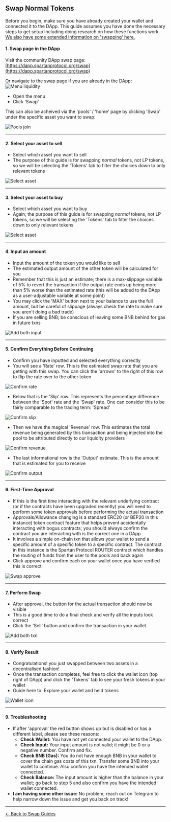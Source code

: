 ## Swap Normal Tokens

Before you begin, make sure you have already created your wallet and connected it to the DApp. This guide assumes you have done the necessary steps to get setup including doing research on how these functions work. [We also have some extended information on 'swapping' here.](/swap.md)

#### 1. Swap page in the DApp

Visit the community DApp swap page: [https://dapp.spartanprotocol.org/swap](https://dapp.spartanprotocol.org/swap)

Or navigate to the swap page if you are already in the DApp:  
![Menu liquidity](/../../_media/guides/swap/nav-menu-swap.png)

- Open the menu
- Click 'Swap'

This can also be acheived via the 'pools' / 'home' page by clicking 'Swap' under the specific asset you want to swap:

![Pools join](/../../_media/guides/swap/home-swap.png)

---

#### 2. Select your asset to sell

- Select which asset you want to sell
- The purpose of this guide is for swapping *normal* tokens, not LP tokens, so we will be selecting the 'Tokens' tab to filter the choices down to only relevant tokens

![Select asset](/../../_media/guides/swap/select-asset.png)

---

#### 3. Select your asset to buy

- Select which asset you want to buy
- Again; the purpose of this guide is for swapping *normal* tokens, not LP tokens, so we will be selecting the 'Tokens' tab to filter the choices down to only relevant tokens

![Select asset](/../../_media/guides/swap/select-asset-buy.png)

---

#### 4. Input an amount

- Input the amount of the token you would like to sell
- The estimated output amount of the other token will be calculated for you
- Remember that this is just an estimate; there is a max-slippage variable of 5% to revert the transaction if the output rate ends up being more than 5% worse than the estimated rate (this will be added to the DApp as a user-adjustable variable at some point)
- You may click the 'MAX' button next to your balance to use the full amount, but be careful of slippage (always check the rate to make sure you aren't doing a bad trade)
- If you are selling BNB; be conscious of leaving some BNB behind for gas in future txns

![Add both input](/../../_media/guides/swap/input-amount.png)

---

#### 5. Confirm Everything Before Continuing

- Confirm you have inputted and selected everything correctly
- You will see a 'Rate' row. This is the estimated swap rate that you are getting with this swap. You can click the 'arrows' to the right of this row to flip the rate over to the other token

![Confirm rate](/../../_media/guides/swap/confirm1.png)

- Below that is the 'Slip' row. This represents the percentage difference between the 'Spot' rate and the 'Swap' rate. One can consider this to be fairly comparable to the trading term: 'Spread' 

![Confirm slip](/../../_media/guides/swap/confirm2.png)

- Then we have the magical 'Revenue' row. This estimates the total revenue being generated by this transaction and being injected into the pool to be attributed directly to our liquidity providers

![Confirm revenue](/../../_media/guides/swap/confirm3.png)

- The last informational row is the 'Output' estimate. This is the amount that is estimated for you to receive

![Confirm output](/../../_media/guides/swap/confirm4.png)

---

#### 6. First-Time Approval

- If this is the first time interacting with the relevant underlying contract (or if the contracts have been upgraded recently) you will need to perform some token approvals before performing the actual transaction
- Approvals/Allowance changing is a standard ERC20 (or BEP20 in this instance) token contract feature that helps prevent accidentally interacting with bogus contracts; you should always confirm the contract you are interacting with is the correct one in a DApp
- It involves a simple on-chain txn that allows your wallet to send a specific amount of a specific token to a specific contract. The contract in this instance is the Spartan Protocol ROUTER contract which handles the routing of funds from the user to the pools and back again
- Click approve and confirm each on your wallet once you have verified this is correct

![Swap approve](/../../_media/guides/swap/approve.png)

---

#### 7. Perform Swap

- After approval, the button for the actual transaction should now be visible
- This is a good time to do a final check and verify all the inputs look correct
- Click the 'Sell' button and confirm the transaction in your wallet

![Add both txn](/../../_media/guides/swap/sell-button.png)

---

#### 8. Verify Result

- Congratulations! you just swapped between two assets in a decentralised fashion!
- Once the transaction completes, feel free to click the wallet icon (top right of DApp) and click the 'Tokens' tab to see your fresh tokens in your wallet
- Guide here to: Explore your wallet and held tokens

![Wallet icon](/../../_media/guides/pools/wallet-icon.png)

---

#### 9. Troubleshooting

- If after 'approval' the red button shows up but is disabled or has a different label, please see these reasons:
  - **Check Wallet:** You have not yet connected your wallet to the DApp.
  - **Check Input:** Your input amount is not valid; it might be 0 or a negative number. Confirm and fix.
  - **Check BNB (Gas):** You do not have enough BNB in your wallet to cover the chain gas costs of this txn. Transfer some BNB into your wallet to continue. Also confirm you have the intended wallet connected.
  - **Check Balance:** The input amount is higher than the balance in your wallet; go back to step 5 and also confirm you have the intended wallet connected.
- **I am having some other issue:** No problem; reach out on Telegram to help narrow down the issue and get you back on track!

---

[<- Back to Swap Guides](/swap?id=guides)
